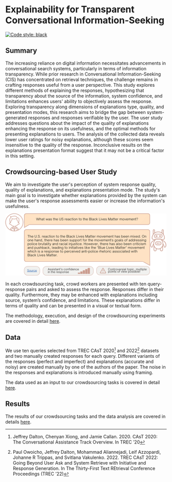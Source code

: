 # Explainability for Transparent Conversational Information-Seeking

[![Code style: black](https://img.shields.io/badge/code%20style-black-000000.svg)](https://github.com/psf/black)

## Summary

The increasing reliance on digital information necessitates advancements in conversational search systems, particularly in terms of information transparency. While prior research in Conversational Information-Seeking (CIS) has concentrated on retrieval techniques, the challenge remains in crafting responses useful from a user perspective. This study explores different methods of explaining the responses, hypothesizing that transparency about the source of the information, system confidence, and limitations enhances users' ability to objectively assess the response. Exploring transparency along dimensions of explanations type, quality, and presentation modes, this research aims to bridge the gap between system-generated responses and responses verifiable by the user. The user study addresses questions about the impact of the quality of explanations enhancing the response on its usefulness, and the optimal methods for presenting explanations to users. The analysis of the collected data reveals lower user ratings for noisy explanations, although these scores seem insensitive to the quality of the response. Inconclusive results on the explanations presentation format suggest that it may not be a critical factor in this setting. 

## Crowdsourcing-based User Study

We aim to investigate the user's perception of system response quality, quality of explanations, and explanations presentation mode. The study's main goal is to investigate whether explanations provided by the system can make the user's response assessments easier or increase the information's usefulness.

![alt text](limitation_communication.png)

In each crowdsourcing task, crowd workers are presented with ten query-response pairs and asked to assess the response. Responses differ in their quality. Furthermore, they may be enhanced with explanations including source, system’s confidence, and limitations. These explanations differ in terms of quality and can be presented in a visual or textual form.

The methodology, execution, and design of the crowdsourcing experiments are covered in detail [here](crowdsourcing_task_design/README.md).

## Data

We use ten queries selected from TREC CAsT 2020[^1] and 2022[^2] datasets and two manually created responses for each query. Different variants of the responses (perfect and imperfect) and explanations (accurate and noisy) are created manually by one of the authors of the paper. The noise in the responses and explanations is introduced manually using framing.

The data used as an input to our crowdsourcing tasks is covered in detail [here](data/README.md).

## Results

The results of our crowdsourcing tasks and the data analysis are covered in details [here](results/README.md).

[^1]: Jeffrey Dalton, Chenyan Xiong, and Jamie Callan. 2020. CAsT 2020: The Conversational Assistance Track Overview. In TREC ’20

[^2]: Paul Owoicho, Jeffrey Dalton, Mohammad Aliannejadi, Leif Azzopardi, Johanne R Trippas, and Svitlana Vakulenko. 2022. TREC CAsT 2022: Going Beyond User Ask and System Retrieve with Initiative and Response Generation. In The Thirty-First Text REtrieval Conference Proceedings (TREC ’22)